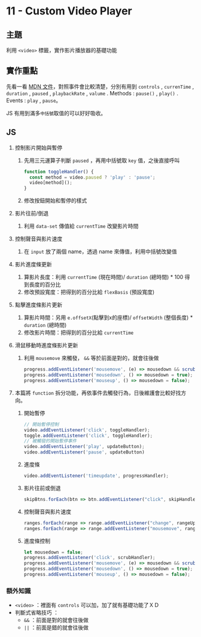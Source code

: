 # 11 - Custom Video Player

## 主題
利用 `<video>` 標籤，實作影片播放器的基礎功能

## 實作重點

先看一看 [MDN 文件](https://developer.mozilla.org/zh-CN/docs/Web/HTML/Element/video)，對照事件會比較清楚，分別有用到 `controls` , `currenTime` , `duration` , `paused` , `playbackRate` , `valume` . Methods :  `pause()` , `play()` . Events : `play` , `pause`。

JS 有用到滿多`中括號`取值的可以好好吸收。

## JS

1. 控制影片開始與暫停
    1. 先用三元運算子判斷 `paused` ，再用中括號取 `key` 值，之後直接呼叫
        
        ```jsx
        function toggleHandler() {
          const method = video.paused ? 'play' : 'pause';
          video[method]();
        }
        ```
        
    2. 修改按鈕開始和暫停的樣式
2. 影片往前/倒退
    1. 利用 `data-set` 傳值給  `currentTime` 改變影片時間
3. 控制聲音與影片速度
    1. 在 `input` 放了兩個 name，透過 name 來傳值，利用中括號改變值
4. 影片進度條更新
    1. 算影片長度：利用 `currentTime` (現在時間)/ `duration` (總時間) * 100 得到長度的百分比
    2. 修改預設寬度：把得到的百分比給 `flexBasis` (預設寬度)
5. 點擊進度條影片更新
    1. 算影片時間：另用 `e.offsetX`(點擊到x的座標)/ `offsetWidth` (整個長度) * `duration` (總時間)
    2. 修改影片時間：把得到的百分比給  `currentTime`
6. 滑鼠移動時進度條影片更新
    1. 利用 `mousemove` 來觸發， `&&` 等於前面是對的，就會往後做
        
        ```jsx
        progress.addEventListener('mousemove', (e) => mousedown && scrubHandler(e));// && 等於前面是對的，就會往後做
        progress.addEventListener('mousedown', () => mousedown = true);
        progress.addEventListener('mouseup', () => mousedown = false);
        ```
        
7. 本篇將 `function` 拆分功能，再依事件去觸發行為，日後維護會比較好找方向。
    1. 開始暫停
        
        ```jsx
        // 開始暫停控制
        video.addEventListener('click', toggleHandler);
        toggle.addEventListener('click', toggleHandler);
        // 被觸發的開始暫停事件
        video.addEventListener('play', updateButton);
        video.addEventListener('pause', updateButton)
        ```
        
    2. 進度條
        
        ```jsx
        video.addEventListener('timeupdate', progressHandler);
        ```
        
    3. 影片往前或倒退
        
        ```jsx
        skipBtns.forEach(btn => btn.addEventListener("click", skipHandler));
        ```
        
    4. 控制聲音與影片速度
        
        ```jsx
        ranges.forEach(range => range.addEventListener("change", rangeUpdateHandler));
        ranges.forEach(range => range.addEventListener("mousemove", rangeUpdateHandler));
        ```
        
    5. 進度條控制
        
        ```jsx
        let mousedown = false;
        progress.addEventListener('click', scrubHandler);
        progress.addEventListener('mousemove', (e) => mousedown && scrubHandler(e)); // && 等於兩個 T 才回傳，所以第一個是 F 就不會觸發
        progress.addEventListener('mousedown', () => mousedown = true);
        progress.addEventListener('mouseup', () => mousedown = false);
        ```
        

 

### 額外知識

- `<video>` ：裡面有 `controls` 可以加，加了就有基礎功能了ＸＤ
- 判斷式省略技巧 ：
    - `&&` ：前面是對的就會往後做
    - `||` ：前面是錯的就會往後做